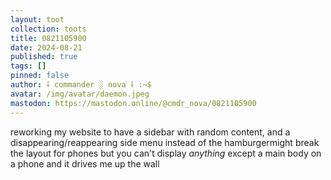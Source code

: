 ```yaml
---
layout: toot
collection: toots
title: 0821105900
date: 2024-08-21
published: true
tags: []
pinned: false
author: ⸸ commander ░ nova ⸸ :~$
avatar: /img/avatar/daemon.jpeg
mastodon: https://mastodon.online/@cmdr_nova/0821105900
---
```


reworking my website to have a sidebar with random content, and a disappearing/reappearing side menu instead of the hamburgermight break the layout for phones but you can't display _anything_ except a main body on a phone and it drives me up the wall
